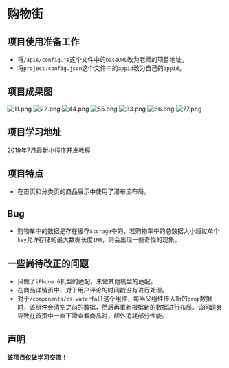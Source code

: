 # 购物街
## 项目使用准备工作
- 将`/apis/config.js`这个文件中的`baseURL`改为老师的项目地址。
- 将`project.config.json`这个文件中的`appid`改为自己的`appid`。
## 项目成果图
![11.png](https://s2.loli.net/2022/03/11/alWTAt8SDGjMQrV.png)
![22.png](https://s2.loli.net/2022/03/11/pWseG2lY8L7QJck.png)
![44.png](https://s2.loli.net/2022/03/11/xzIJFXVNHfbOKkS.png)
![55.png](https://s2.loli.net/2022/03/11/hf7DMcRU5PJOtve.png)
![33.png](https://s2.loli.net/2022/03/11/KE2Iul74VYRyQw6.png)
![66.png](https://s2.loli.net/2022/03/11/DKxLdNSCPmMr7gH.png)
![77.png](https://s2.loli.net/2022/03/11/zJvNVdSq79Hybmu.png)
## 项目学习地址
[2019年7月最新小程序开发教程](https://www.bilibili.com/video/BV1Kt411V7rg?p=1)
## 项目特点
- 在首页和分类页的商品展示中使用了瀑布流布局。
## Bug
- 购物车中的数据是存在缓存`Storage`中的，若购物车中的总数据大小超过单个`key`允许存储的最大数据长度`1MB`，则会出现一些奇怪的现象。
## 一些尚待改正的问题
- 只做了`iPhone 6`机型的适配，未做其他机型的适配。
- 在商品详情页中，对于用户评论的时间戳没有进行处理。
- 对于`/components/cs-waterfall`这个组件，每当父组件传入新的`prop`数据时，该组件会清空之前的数据，然后再重新根据新的数据进行布局。该问题会导致在首页中一直下滑查看商品时，额外消耗部分性能。
## 声明
**该项目仅做学习交流！**